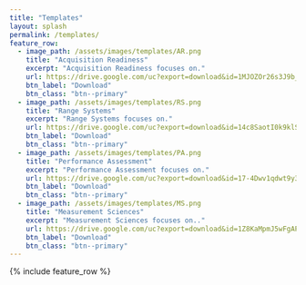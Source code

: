 ```yaml
---
title: "Templates"
layout: splash
permalink: /templates/
feature_row:
  - image_path: /assets/images/templates/AR.png
    title: "Acquisition Readiness"
    excerpt: "Acquisition Readiness focuses on."
    url: https://drive.google.com/uc?export=download&id=1MJOZOr26s3J9b_T8x8BbAPV8qf712CMI
    btn_label: "Download"
    btn_class: "btn--primary"
  - image_path: /assets/images/templates/RS.png
    title: "Range Systems"
    excerpt: "Range Systems focuses on."
    url: https://drive.google.com/uc?export=download&id=14c8SaotI0k9klS3xztJoRbVWoh396NfU
    btn_label: "Download"
    btn_class: "btn--primary"
  - image_path: /assets/images/templates/PA.png
    title: "Performance Assessment"
    excerpt: "Performance Assessment focuses on."
    url: https://drive.google.com/uc?export=download&id=17-4Dwv1qdwt9y3Yhcp7o2GhU7Czv3Huz
    btn_label: "Download"
    btn_class: "btn--primary"
  - image_path: /assets/images/templates/MS.png
    title: "Measurement Sciences"
    excerpt: "Measurement Sciences focuses on.."
    url: https://drive.google.com/uc?export=download&id=1Z8KaMpmJ5wFgAP_D6hmDOKEFBlHR51uA
    btn_label: "Download"
    btn_class: "btn--primary"
---
```

{% include feature_row %}
